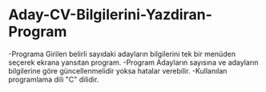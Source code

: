 # Aday-CV-Bilgilerini-Yazdiran-Program
-Programa Girilen belirli sayıdaki adayların bilgilerini tek bir menüden seçerek ekrana yansıtan program.
-Program Adayların sayısına ve adayların bilgilerine göre güncellenmelidir yoksa hatalar verebilir.
-Kullanılan programlama dili "C" dilidir.

